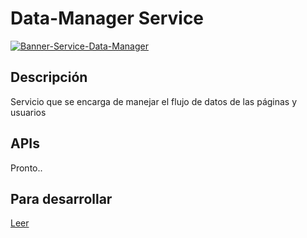 # Data-Manager Service

[![Banner-Service-Data-Manager](https://user-images.githubusercontent.com/89747340/132135828-9b53832b-0b8e-426c-8970-279fb1277485.png)](https://github.com/Rescuefy)

## Descripción

Servicio que se encarga de manejar el flujo de datos de las páginas y usuarios

## APIs

Pronto..

## Para desarrollar

[Leer](https://github.com/Rescuefy-admin/template-vercel-service/wiki/Desarrollo)

